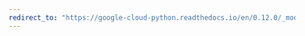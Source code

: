 ```yaml
---
redirect_to: "https://google-cloud-python.readthedocs.io/en/0.12.0/_modules/gcloud/bigtable/row_filters.html"
---
```

